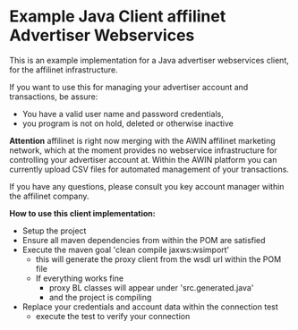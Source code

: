 # Example Java Client affilinet Advertiser Webservices

This is an example implementation for a Java advertiser webservices client, for the affilinet infrastructure.

If you want to use this for managing your advertiser account and transactions,
be assure:
- You have a valid user name and password credentials,
- you program is not on hold, deleted or otherwise inactive

**Attention** 
affilinet is right now merging with the AWIN affilinet marketing network, which at the moment provides no webservice infrastructure for controlling your advertiser account at.
Within the AWIN platform you can currently upload CSV files for automated management of your transactions.

If you have any questions, please consult you key account manager within the affilinet company.

**How to use this client implementation:**
* Setup the project
* Ensure all maven dependencies from within the POM are satisfied
* Execute the maven goal 'clean compile jaxws:wsimport'
    * this will generate the proxy client from the wsdl url within the POM file
    * If everything works fine
        * proxy BL classes will appear under 'src.generated.java'
        * and the project is compiling
* Replace your credentials and account data within the connection test
    * execute the test to verify your connection


